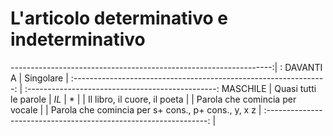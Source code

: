 # L'articolo determinativo e indeterminativo


-----------------------------------------------------------------:| :
DAVANTI A                                                         | Singolare                                       |
:---------------------------------------------------------------: | :-----------------------------------------------: 
MASCHILE     | Quasi tutti le parole                              | *IL*                         | *
             |                                                    | Il libro, il cuore, il poeta |
             | Parola che comincia per vocale                     |
             | Parola che comincia per s+ cons., p+ cons., y, x z |
:---------------------------------------------------------------: |